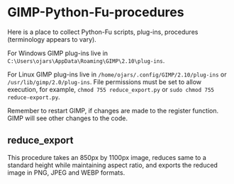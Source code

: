 # GIMP-Python-Fu-procedures
Here is a place to collect Python-Fu scripts, plug-ins, procedures (terminology appears to vary).

For Windows GIMP plug-ins live in ```C:\Users\ojars\AppData\Roaming\GIMP\2.10\plug-ins```.

For Linux GIMP plug-ins live in ```/home/ojars/.config/GIMP/2.10/plug-ins``` or ```/usr/lib/gimp/2.0/plug-ins```. File permissions must be set to allow execution, for example, ```chmod 755 reduce_export.py``` or ```sudo chmod 755 reduce-export.py```.

Remember to restart GIMP, if changes are made to the register function. GIMP will see other changes to the code.

## reduce_export
This procedure takes an 850px by 1100px image, reduces same to a standard height while maintaining aspect ratio, and exports the reduced image in PNG, JPEG and WEBP formats.
